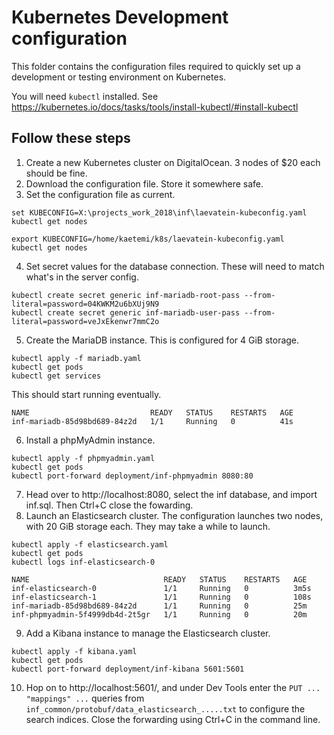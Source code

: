 # Kubernetes Development configuration

This folder contains the configuration files required to quickly set up a development or testing environment on Kubernetes.

You will need `kubectl` installed. See https://kubernetes.io/docs/tasks/tools/install-kubectl/#install-kubectl

## Follow these steps

1. Create a new Kubernetes cluster on DigitalOcean. 3 nodes of $20 each should be fine.
2. Download the configuration file. Store it somewhere safe.
3. Set the configuration file as current.

```
set KUBECONFIG=X:\projects_work_2018\inf\laevatein-kubeconfig.yaml
kubectl get nodes
```
```
export KUBECONFIG=/home/kaetemi/k8s/laevatein-kubeconfig.yaml
kubectl get nodes
```

4. Set secret values for the database connection. These will need to match what's in the server config.

```
kubectl create secret generic inf-mariadb-root-pass --from-literal=password=04KWKM2u6bXUj9N9
kubectl create secret generic inf-mariadb-user-pass --from-literal=password=veJxEkenwr7mmC2o
```

5. Create the MariaDB instance. This is configured for 4 GiB storage.

```
kubectl apply -f mariadb.yaml
kubectl get pods
kubectl get services
```

This should start running eventually.

```
NAME                           READY   STATUS    RESTARTS   AGE
inf-mariadb-85d98bd689-84z2d   1/1     Running   0          41s
```

6. Install a phpMyAdmin instance.

```
kubectl apply -f phpmyadmin.yaml
kubectl get pods
kubectl port-forward deployment/inf-phpmyadmin 8080:80
```

7. Head over to http://localhost:8080, select the inf database, and import inf.sql. Then Ctrl+C close the fowarding.
8. Launch an Elasticsearch cluster. The configuration launches two nodes, with 20 GiB storage each. They may take a while to launch.

```
kubectl apply -f elasticsearch.yaml
kubectl get pods
kubectl logs inf-elasticsearch-0
```
```
NAME                              READY   STATUS    RESTARTS   AGE
inf-elasticsearch-0               1/1     Running   0          3m5s
inf-elasticsearch-1               1/1     Running   0          108s
inf-mariadb-85d98bd689-84z2d      1/1     Running   0          25m
inf-phpmyadmin-5f4999db4d-2t5gr   1/1     Running   0          20m
```

9. Add a Kibana instance to manage the Elasticsearch cluster.

```
kubectl apply -f kibana.yaml
kubectl get pods
kubectl port-forward deployment/inf-kibana 5601:5601
```

10. Hop on to http://localhost:5601/, and under Dev Tools enter the `PUT ... "mappings" ...` queries from `inf_common/protobuf/data_elasticsearch_.....txt` to configure the search indices. Close the forwarding using Ctrl+C in the command line.
